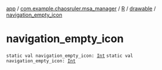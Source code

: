 [app](../../../index.md) / [com.example.chaosruler.msa_manager](../../index.md) / [R](../index.md) / [drawable](index.md) / [navigation_empty_icon](.)

# navigation_empty_icon

`static val navigation_empty_icon: `[`Int`](https://kotlinlang.org/api/latest/jvm/stdlib/kotlin/-int/index.html)
`static val navigation_empty_icon: `[`Int`](https://kotlinlang.org/api/latest/jvm/stdlib/kotlin/-int/index.html)